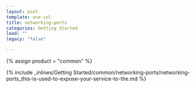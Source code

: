 ```yaml
---
layout: post
template: one-col
title: networking-ports
categories: Getting Started
lead: ""
legacy: "false"

---
```

{% assign product = "common" %}

{% include _inlines/Getting Started/common/networking-ports/networking-ports_this-is-used-to-expose-your-service-to-the.md %}
